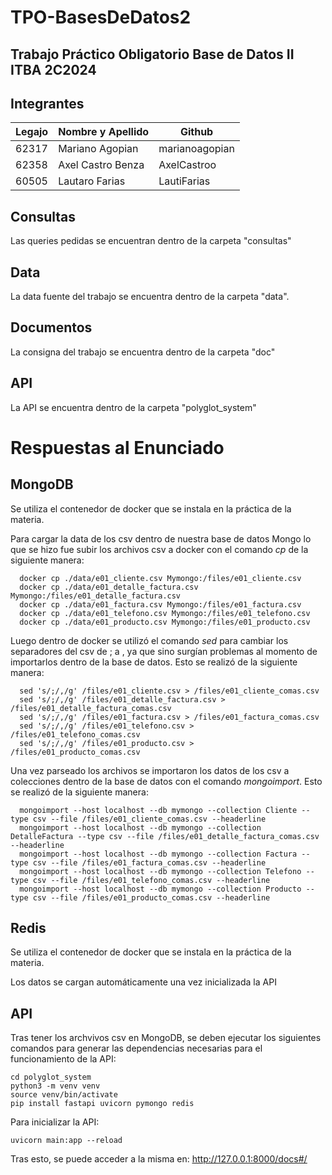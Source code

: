# TPO-BasesDeDatos2
## Trabajo Práctico Obligatorio Base de Datos II ITBA 2C2024

## Integrantes

| Legajo | Nombre y Apellido       | Github         |
|--------|-------------------------|----------------|
| 62317  | Mariano Agopian         | marianoagopian |
| 62358  | Axel Castro Benza       | AxelCastroo    |
| 60505  | Lautaro Farias          | LautiFarias    |


## Consultas

Las queries pedidas se encuentran dentro de la carpeta "consultas"

## Data

La data fuente del trabajo se encuentra dentro de la carpeta "data".

## Documentos

La consigna del trabajo se encuentra dentro de la carpeta "doc"

## API

La API se encuentra dentro de la carpeta "polyglot_system"

# Respuestas al Enunciado

## MongoDB
Se utiliza el contenedor de docker que se instala en la práctica de la materia.

Para cargar la data de los csv dentro de nuestra base de datos Mongo lo que se hizo fue subir los archivos csv a docker con el comando <i>cp</i> de la siguiente manera:

```
  docker cp ./data/e01_cliente.csv Mymongo:/files/e01_cliente.csv
  docker cp ./data/e01_detalle_factura.csv Mymongo:/files/e01_detalle_factura.csv
  docker cp ./data/e01_factura.csv Mymongo:/files/e01_factura.csv
  docker cp ./data/e01_telefono.csv Mymongo:/files/e01_telefono.csv
  docker cp ./data/e01_producto.csv Mymongo:/files/e01_producto.csv
```

Luego dentro de docker se utilizó el comando <i>sed</i> para cambiar los separadores del csv de ; a , ya que sino surgían problemas al momento de importarlos dentro de la base de datos.
Esto se realizó de la siguiente manera:
```
  sed 's/;/,/g' /files/e01_cliente.csv > /files/e01_cliente_comas.csv
  sed 's/;/,/g' /files/e01_detalle_factura.csv > /files/e01_detalle_factura_comas.csv
  sed 's/;/,/g' /files/e01_factura.csv > /files/e01_factura_comas.csv
  sed 's/;/,/g' /files/e01_telefono.csv > /files/e01_telefono_comas.csv
  sed 's/;/,/g' /files/e01_producto.csv > /files/e01_producto_comas.csv
```

Una vez parseado los archivos se importaron los datos de los csv a colecciones dentro de la base de datos con el comando <i>mongoimport</i>. Esto se realizó de la siguiente manera:
```
  mongoimport --host localhost --db mymongo --collection Cliente --type csv --file /files/e01_cliente_comas.csv --headerline
  mongoimport --host localhost --db mymongo --collection DetalleFactura --type csv --file /files/e01_detalle_factura_comas.csv --headerline
  mongoimport --host localhost --db mymongo --collection Factura --type csv --file /files/e01_factura_comas.csv --headerline
  mongoimport --host localhost --db mymongo --collection Telefono --type csv --file /files/e01_telefono_comas.csv --headerline
  mongoimport --host localhost --db mymongo --collection Producto --type csv --file /files/e01_producto_comas.csv --headerline
```

## Redis
Se utiliza el contenedor de docker que se instala en la práctica de la materia.

Los datos se cargan automáticamente una vez inicializada la API

## API
Tras tener los archvivos csv en MongoDB, se deben ejecutar los siguientes comandos para generar las dependencias necesarias para el funcionamiento de la API:

```
cd polyglot_system
python3 -m venv venv
source venv/bin/activate
pip install fastapi uvicorn pymongo redis
```

Para inicializar la API:
```
uvicorn main:app --reload
```
Tras esto, se puede acceder a la misma en: <u>http://127.0.0.1:8000/docs#/</u>